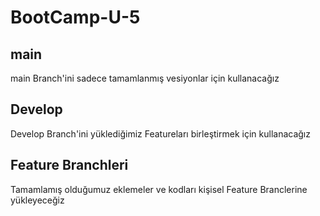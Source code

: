 # BootCamp-U-5

## main

main Branch'ini sadece tamamlanmış vesiyonlar için kullanacağız

## Develop

Develop Branch'ini yüklediğimiz Featureları birleştirmek için kullanacağız

## Feature Branchleri

Tamamlamış olduğumuz eklemeler ve kodları kişisel Feature Branclerine yükleyeceğiz